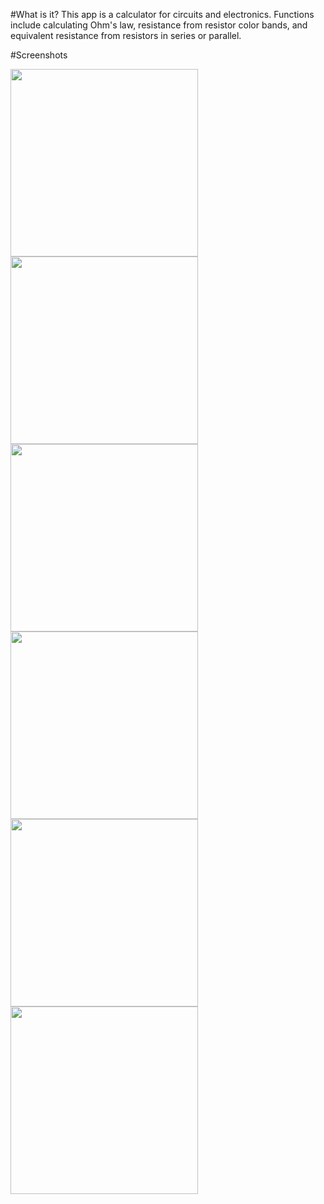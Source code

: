 #What is it?
This app is a calculator for circuits and electronics. Functions include calculating Ohm's law, resistance from resistor color bands,
and equivalent resistance from resistors in series or parallel.

#Screenshots

<img src="https://cloud.githubusercontent.com/assets/23199529/22173756/440bbdf4-df9a-11e6-90ed-e8f552c65155.jpg" width="300">
<img src="https://cloud.githubusercontent.com/assets/23199529/22173833/408fb3e0-df9c-11e6-899b-31f7ebfefda0.jpg" width ="300">
<img src="https://cloud.githubusercontent.com/assets/23199529/22173763/5af32e12-df9a-11e6-8495-b8ce8dd0597a.jpg" width ="300">
<img src="https://cloud.githubusercontent.com/assets/23199529/22173764/5e086374-df9a-11e6-8296-70ecde5d70b3.jpg" width = "300">
<img src="https://cloud.githubusercontent.com/assets/23199529/22173766/65b70cec-df9a-11e6-89b8-dc6949be07b8.jpg" width ="300">
<img src="https://cloud.githubusercontent.com/assets/23199529/22173768/68692b00-df9a-11e6-997f-7efbff7e9dce.jpg" width ="300">

